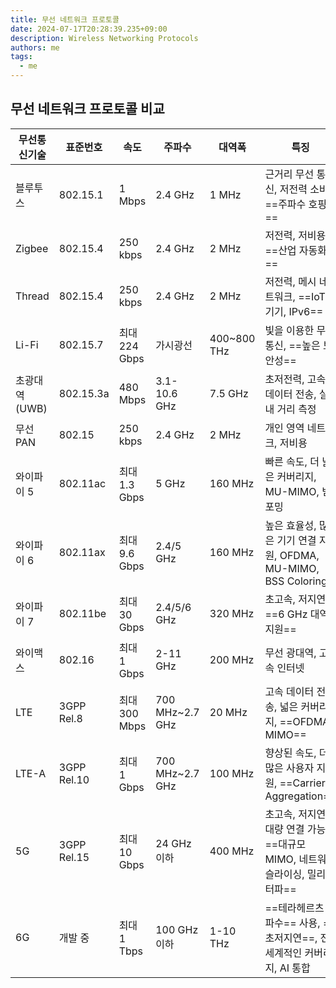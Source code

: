 ```yaml
---
title: 무선 네트워크 프로토콜
date: 2024-07-17T20:28:39.235+09:00
description: Wireless Networking Protocols
authors: me
tags: 
  - me
---
```


## 무선 네트워크 프로토콜 비교

| 무선통신기술   | 표준번호    | 속도           | 주파수        | 대역폭          | 특징                                  |
|---------------|------------|---------------|-------------|----------------|---------------------------------------|
| 블루투스       | 802.15.1   | 1 Mbps        | 2.4 GHz     | 1 MHz          | 근거리 무선 통신, 저전력 소비, ==주파수 호핑==          |
| Zigbee         | 802.15.4   | 250 kbps      | 2.4 GHz     | 2 MHz          | 저전력, 저비용, ==산업 자동화==            |
| Thread         | 802.15.4   | 250 kbps      | 2.4 GHz     | 2 MHz          | 저전력, 메시 네트워크, ==IoT 기기, IPv6==   |
| Li-Fi          | 802.15.7   | 최대 224 Gbps | 가시광선    | 400~800 THz    | 빛을 이용한 무선통신, ==높은 보안성==       |
| 초광대역(UWB)  | 802.15.3a  | 480 Mbps      | 3.1-10.6 GHz| 7.5 GHz        | 초저전력, 고속 데이터 전송, 실내 거리 측정             |
| 무선 PAN       | 802.15     | 250 kbps      | 2.4 GHz     | 2 MHz          | 개인 영역 네트워크, 저비용              |
| 와이파이 5     | 802.11ac   | 최대 1.3 Gbps | 5 GHz       | 160 MHz        | 빠른 속도, 더 넓은 커버리지, MU-MIMO, 빔포밍            |
| 와이파이 6     | 802.11ax   | 최대 9.6 Gbps | 2.4/5 GHz   | 160 MHz        | 높은 효율성, 많은 기기 연결 지원, OFDMA, MU-MIMO, BSS Coloring        |
| 와이파이 7     | 802.11be   | 최대 30 Gbps  | 2.4/5/6 GHz | 320 MHz        | 초고속, 저지연, ==6 GHz 대역 지원==         |
| 와이맥스       | 802.16     | 최대 1 Gbps   | 2-11 GHz    | 200 MHz        | 무선 광대역, 고속 인터넷               |
| LTE            | 3GPP Rel.8 | 최대 300 Mbps | 700 MHz~2.7 GHz | 20 MHz     | 고속 데이터 전송, 넓은 커버리지, ==OFDMA, MIMO==        |
| LTE-A          | 3GPP Rel.10 | 최대 1 Gbps   | 700 MHz~2.7 GHz | 100 MHz    | 향상된 속도, 더 많은 사용자 지원, ==Carrier Aggregation==       |
| 5G             | 3GPP Rel.15| 최대 10 Gbps  | 24 GHz 이하 | 400 MHz        | 초고속, 저지연, 대량 연결 가능, ==대규모 MIMO, 네트워크 슬라이싱, 밀리미터파==          |
| 6G             | 개발 중          | 최대 1 Tbps   | 100 GHz 이하| 1-10 THz       | ==테라헤르츠 주파수== 사용, ==초저지연==, 전 세계적인 커버리지, AI 통합 |
